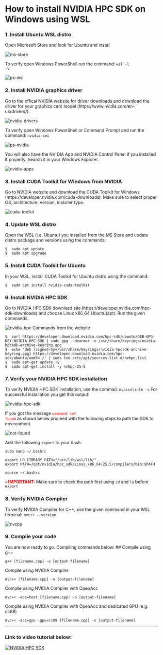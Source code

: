 # How to install NVIDIA HPC SDK on Windows using WSL

<h3>1. Install Ubuntu WSL distro</h3>
Open Microsoft Store and look for Ubuntu and install

![ms-store](https://github.com/user-attachments/assets/5c34f137-9791-4d6d-bd17-c33e4cbea8d1)

To verify open Windows PowerShell run the command: <code>wsl -l -v</code>

![ps-wsl](https://github.com/user-attachments/assets/357b3762-bb7c-4c60-a422-e932a0711800)


<h3>2. Install NVIDIA graphics driver</h3>
Go to the offical NVIDIA website for driver downloads and download the driver for your graphics card model (https://www.nvidia.com/en-us/drivers/).

![nvidia-drivers](https://github.com/user-attachments/assets/b53aea65-cf90-442d-8162-1006b973bf4a)

To verify open Windows PowerShell or Command Prompt and run the command: <code>nvidia-smi</code>

![ps-nvidia](https://github.com/user-attachments/assets/bbc0e7e6-0ce5-414e-8bfe-9b80b89e0878)

You will also have the NVIDIA App and NVIDIA Control Panel if you installed it properly. Search it in your Windows Explorer.

![nvidia-apps](https://github.com/user-attachments/assets/725d290f-63cb-4a47-b0ef-5cf6859e3082)

<h3>3.	Install CUDA Toolkit for Windows from NVIDIA</h3>
Go to NVIDIA website and download the CUDA Toolkit for Windows (https://developer.nvidia.com/cuda-downloads). Make sure to select proper OS, architecture, version, installer type.

![cuda-toolkit](https://github.com/user-attachments/assets/e5607da5-edb0-472b-8c89-478e2b86a714)

<h3>4. Update WSL distro</h3>
Open the WSL (i.e. Ubuntu) you installed from the MS Store and update distro package and versions using the commands:

```
$  sudo apt update
$  sudo apt upgrade
```

<h3>5. Install CUDA Toolkit for Ubuntu </h3>
In your WSL, install CUDA Toolkit for Ubuntu distro using the command:

```
$  sudo apt install nvidia-cuda-toolkit
```

<h3>6. Install NVIDIA HPC SDK</h3>
Go to NVIDIA HPC SDK download site (https://developer.nvidia.com/hpc-sdk-downloads) and choose Linux x86_64 Ubuntu(apt). Run the given commands.

![nvidia-hpc](https://github.com/user-attachments/assets/9c4c02e7-4681-411b-baea-44b61b264040)
Commands from the website:
```
$  curl https://developer.download.nvidia.com/hpc-sdk/ubuntu/DEB-GPG-KEY-NVIDIA-HPC-SDK | sudo gpg --dearmor -o /usr/share/keyrings/nvidia-hpcsdk-archive-keyring.gpg
$  echo 'deb [signed-by=/usr/share/keyrings/nvidia-hpcsdk-archive-keyring.gpg] https://developer.download.nvidia.com/hpc-sdk/ubuntu/amd64 /' | sudo tee /etc/apt/sources.list.d/nvhpc.list
$  sudo apt-get update -y
$  sudo apt-get install -y nvhpc-25-5
```

<h3>7. Verify your NVIDIA HPC SDK installation</h3>
To verify NVIDIA HPC SDK installation, use the commad: <code>nvaccelinfo -v</code>
For successful installation you get this output:

![nvidia-hpc-sdk](https://github.com/user-attachments/assets/74c8788e-1edb-4057-aff5-cb1417306d61)

If you got the message <code style='color:red'>command not found</code>  as shown below proceed with the following steps to path the SDK to environment.

![not-found](https://github.com/user-attachments/assets/dac20c89-c424-49c3-8183-6bca1077379f)

Add the following <code>export</code> to your bash:

```
sudo nano ~/.bashrc

export LD_LIBRARY_PATH="/usr/lib/wsl/lib/"
export PATH=/opt/nvidia/hpc_sdk/Linux_x86_64/25.5/compilers/bin:$PATH

source ~/.bashrc
```
<b style = 'color:red'>• IMPORTANT:</b> Make sure to check the path first using <code>cd</code> and <code>ls</code> before <code>export</code>

<h3>8. Verify NVIDIA Compiler</h3>
To verify NVIDIA Compiler for C++, use the given command in your WSL terminal: <code>nvc++ --version</code>

![nvcpp](https://github.com/user-attachments/assets/fbaae7f4-c6de-4b53-8b2e-c05ae5e40752)

<h3>9. Compile your code</h3>
You are now ready to go. Compiling commands below:
##
Compile using g++

```g++ [filename.cpp] -o [output-filename]```

Compile using NVIDIA Compiler

```nvc++ [filename.cpp] -o [output-filename]```

Compile using NVIDIA Compiler with OpenAcc

```nvc++ -acc=host [filename.cpp] -o [output-filename]```

Compile using NVIDIA Compiler with OpenAcc and dedicated GPU (e.g. cc89)

```nvc++ -acc=gpu -gpu=cc89 [filename.cpp] -o [output-filename]```

---
<h3>Link to video tutorial below:</h3>

[![NVIDIA HPC SDK](https://img.youtube.com/vi/GEjm7NKiY70/0.jpg)](https://youtu.be/GEjm7NKiY70)
